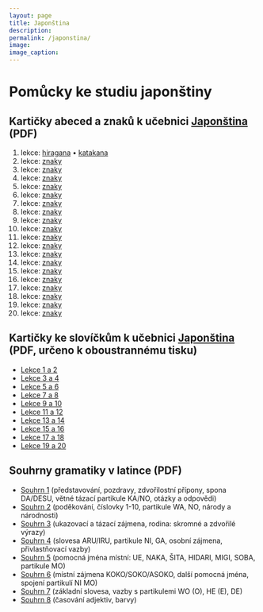 ```yaml
---
layout: page
title: Japonština
description:
permalink: /japonstina/
image:
image_caption:
---
```


# Pomůcky ke studiu japonštiny

## Kartičky abeced a znaků k učebnici [**Japonština**](ucebnice/) (PDF)

1. lekce: <a href='{{ site.baseurl }}/resources/ucebnice/karticky_abecedy/hiragana_pexeso.pdf' target='_blank'>hiragana</a> • <a href='{{ site.baseurl }}/resources/ucebnice/karticky_abecedy/kataana_pexeso.pdf' target='_blank'>katakana</a>
2. lekce: <a href='{{ site.baseurl }}/resources/ucebnice/karticky_abecedy/02pexeso_znaky.pdf' target='_blank'>znaky</a>
3. lekce: <a href='{{ site.baseurl }}/resources/ucebnice/karticky_abecedy/03pexeso_znaky.pdf' target='_blank'>znaky</a>
4. lekce: <a href='{{ site.baseurl }}/resources/ucebnice/karticky_abecedy/04pexeso_znaky.pdf' target='_blank'>znaky</a>
5. lekce: <a href='{{ site.baseurl }}/resources/ucebnice/karticky_abecedy/05pexeso_znaky.pdf' target='_blank'>znaky</a>
6. lekce: <a href='{{ site.baseurl }}/resources/ucebnice/karticky_abecedy/06pexeso_znaky.pdf' target='_blank'>znaky</a>
7. lekce: <a href='{{ site.baseurl }}/resources/ucebnice/karticky_abecedy/07pexeso_znaky.pdf' target='_blank'>znaky</a>
8. lekce: <a href='{{ site.baseurl }}/resources/ucebnice/karticky_abecedy/08pexeso_znaky.pdf' target='_blank'>znaky</a>
9. lekce: <a href='{{ site.baseurl }}/resources/ucebnice/karticky_abecedy/09pexeso_znaky.pdf' target='_blank'>znaky</a>
10. lekce: <a href='{{ site.baseurl }}/resources/ucebnice/karticky_abecedy/10pexeso_znaky.pdf' target='_blank'>znaky</a>
11. lekce: <a href='{{ site.baseurl }}/resources/ucebnice/karticky_abecedy/11pexeso_znaky.pdf' target='_blank'>znaky</a>
12. lekce: <a href='{{ site.baseurl }}/resources/ucebnice/karticky_abecedy/12pexeso_znaky.pdf' target='_blank'>znaky</a>
13. lekce: <a href='{{ site.baseurl }}/resources/ucebnice/karticky_abecedy/13pexeso_znaky.pdf' target='_blank'>znaky</a>
14. lekce: <a href='{{ site.baseurl }}/resources/ucebnice/karticky_abecedy/14pexeso_znaky.pdf' target='_blank'>znaky</a>
15. lekce: <a href='{{ site.baseurl }}/resources/ucebnice/karticky_abecedy/15pexeso_znaky.pdf' target='_blank'>znaky</a>
16. lekce: <a href='{{ site.baseurl }}/resources/ucebnice/karticky_abecedy/16pexeso_znaky.pdf' target='_blank'>znaky</a>
17. lekce: <a href='{{ site.baseurl }}/resources/ucebnice/karticky_abecedy/17pexeso_znaky.pdf' target='_blank'>znaky</a>
18. lekce: <a href='{{ site.baseurl }}/resources/ucebnice/karticky_abecedy/18pexeso_znaky.pdf' target='_blank'>znaky</a>
19. lekce: <a href='{{ site.baseurl }}/resources/ucebnice/karticky_abecedy/19pexeso_znaky.pdf' target='_blank'>znaky</a>
20. lekce: <a href='{{ site.baseurl }}/resources/ucebnice/karticky_abecedy/20pexeso_znaky.pdf' target='_blank'>znaky</a>

## Kartičky ke slovíčkům k učebnici [**Japonština**](ucebnice/) (PDF, určeno k oboustrannému tisku)

-   <a href='{{ site.baseurl }}/resources/ucebnice/karticky_slovicka/kartickyL1L2.pdf' target='_blank'>Lekce 1 a 2</a>
-   <a href='{{ site.baseurl }}/resources/ucebnice/karticky_slovicka/kartickyL3L4.pdf' target='_blank'>Lekce 3 a 4</a>
-   <a href='{{ site.baseurl }}/resources/ucebnice/karticky_slovicka/kartickyL5L6.pdf' target='_blank'>Lekce 5 a 6</a>
-   <a href='{{ site.baseurl }}/resources/ucebnice/karticky_slovicka/kartickyL7L8.pdf' target='_blank'>Lekce 7 a 8</a>
-   <a href='{{ site.baseurl }}/resources/ucebnice/karticky_slovicka/kartickyL9L10.pdf' target='_blank'>Lekce 9 a 10</a>
-   <a href='{{ site.baseurl }}/resources/ucebnice/karticky_slovicka/kartickyL11L12.pdf' target='_blank'>Lekce 11 a 12</a>
-   <a href='{{ site.baseurl }}/resources/ucebnice/karticky_slovicka/kartickyL13L14.pdf' target='_blank'>Lekce 13 a 14</a>
-   <a href='{{ site.baseurl }}/resources/ucebnice/karticky_slovicka/kartickyL15L16.pdf' target='_blank'>Lekce 15 a 16</a>
-   <a href='{{ site.baseurl }}/resources/ucebnice/karticky_slovicka/kartickyL17L18.pdf' target='_blank'>Lekce 17 a 18</a>
-   <a href='{{ site.baseurl }}/resources/ucebnice/karticky_slovicka/kartickyL19L20.pdf' target='_blank'>Lekce 19 a 20</a>

## Souhrny gramatiky v latince (PDF)

-   <a href='{{ site.baseurl }}/resources/ucebnice/souhrny/souhrn1.pdf' target='_blank'>Souhrn 1</a> (představování, pozdravy, zdvořilostní přípony, spona DA/DESU, větné tázací partikule KA/NO, otázky a odpovědi)
-   <a href='{{ site.baseurl }}/resources/ucebnice/souhrny/souhrn1.pdf' target='_blank'>Souhrn 2</a> (poděkování, číslovky 1-10, partikule WA, NO, národy a národnosti)
-   <a href='{{ site.baseurl }}/resources/ucebnice/souhrny/souhrn1.pdf' target='_blank'>Souhrn 3</a> (ukazovací a tázací zájmena, rodina: skromné a zdvořilé výrazy)
-   <a href='{{ site.baseurl }}/resources/ucebnice/souhrny/souhrn1.pdf' target='_blank'>Souhrn 4</a> (slovesa ARU/IRU, partikule NI, GA, osobní zájmena, přivlastňovací vazby)
-   <a href='{{ site.baseurl }}/resources/ucebnice/souhrny/souhrn1.pdf' target='_blank'>Souhrn 5</a> (pomocná jména místní: UE, NAKA, ŠITA, HIDARI, MIGI, SOBA, partikule MO)
-   <a href='{{ site.baseurl }}/resources/ucebnice/souhrny/souhrn1.pdf' target='_blank'>Souhrn 6</a> (místní zájmena KOKO/SOKO/ASOKO, další pomocná jména, spojení partikulí NI MO)
-   <a href='{{ site.baseurl }}/resources/ucebnice/souhrny/souhrn1.pdf' target='_blank'>Souhrn 7</a> (základní slovesa, vazby s partikulemi WO (O), HE (E), DE)
-   <a href='{{ site.baseurl }}/resources/ucebnice/souhrny/souhrn1.pdf' target='_blank'>Souhrn 8</a> (časování adjektiv, barvy)
